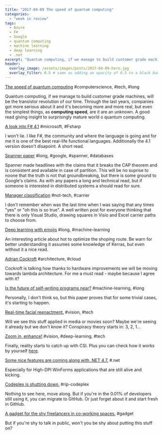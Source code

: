 ```yaml
---
title: "2017-04-09 The speed of quantum computing"
categories:
  - "week in review"
tags:
  - Azure
  - F#
  - Google
  - quantum computing
  - machine learning
  - deep learning
  - .net
excerpt: "Quantum computing, if we manage to build customer grade machines, will be the transistor revolution of our time."
header:
  overlay_image: /assets/images/posts/2017-04-09-hero.jpg
  overlay_filter: 0.5 # same as adding an opacity of 0.5 to a black background
---
```



[The speed of quantum computing](https://arstechnica.com/science/2017/04/the-route-to-high-speed-quantum-computing-is-paved-with-error/)		#computerscience, #tech, #long

Quantum computing, if we manage to build customer grade machines, will be the transistor revolution of our time. Through the last years, companies got more serious about it and it's becoming more and more real, but even the simplest things, as **computing speed**, are it are an unknown. A good read giving insight to surprisingly mature world o quantum computing. 

[A look into F# 4.1](https://www.infoq.com/articles/FSharp-4.1)		#microsoft, #Fsharp

I won't lie. I like F#, the community and where the language is going and for me it is one of the best real-life functional languages. Additionally the 4.1 version doesn't disapoint. A short read.

[Spanner paper](https://static.googleusercontent.com/media/research.google.com/en//pubs/archive/45855.pdf)	#long, #google, #spanner, #databases

Spanner made headlines with the claims that it breaks the CAP theorem and is consistent and available in case of partition. This will be no suprise to noone that the truth is not that groundbreaking, but there is some ground to Google's claims. As with any papers a long and technical read, but if someone is interested in distributed systems a should read for sure. 

[Manager classification](http://no-kill-switch.ghost.io/my-notes-on-looking-for-software-engineering-manager-job/)	#not-tech, #carrier 

I don't remember when was the last time when I was saying that any times "yes" or "oh this is so true". A well written post for everyone thinking that there is only Visual Studio, drawing squares in Visio and Excel carrier paths to choose from.

[Deep learning with emojis](https://tech.instacart.com/deep-learning-with-emojis-not-math-660ba1ad6cdc)	#long, #machine-learning

An interesting article about hot to optimize the shoping route. Be warn for better understanding it assumes some knowledge of Kerras, but even without it a nice read. 

[Adrian Cockroft](http://highscalability.com/blog/2017/3/27/faster-networks-cheaper-messages-microservices-functions-edg.html)	#architecture, #cloud

Cockroft is talking how thanks to hardware improvements we will be moving towards lambda architecture. For me a must read -  maybe because I agree with it?

[Is the future of self-writing programs near?](https://openreview.net/pdf?id=ByldLrqlx) #machine-learning, #long

Personally, I don't think so, but this paper proves that for some trivial cases, it's starting to happen.

[Real-time facial reenactment.](http://www.graphics.stanford.edu/~niessner/thies2016face.html) #vision, #tech

Will we see this stuff applied in media or movies soon? Maybe we're seeing it already but we don't know it? Conspiracy theory starts in: 3, 2, 1...

[Zoom in, enhance!](http://www.dailymail.co.uk/sciencetech/article-4201838/Google-reveals-photo-enhancement-tool-sharpen-snaps.html) #vision, #deep-learning, #tech

Finally, reality starts to catch up with CSI. Plus you can check how it works by yourself [here](https://github.com/alexjc/neural-enhance).

[Some nice features are coming along with .NET 4.7.](https://blogs.msdn.microsoft.com/dotnet/2017/04/05/announcing-the-net-framework-4-7/) #.net

Especially for High-DPI WinForms applications that are still alive and kicking.

[Codeplex is shutting down.](https:/blogs.msdn.microsoft.com/bharry/2017/03/31/shutting-down-codeplex/) #rip-codeplex

Nothing to see here, move along. But if you're in the 0.01% of developers still using it, you can migrate to GitHub. Or just forget about it and start fresh in GitHub.

[A gadget for the shy freelancers in co-working spaces.](http://gethushme.com/) #gadget

But if you're shy to talk in public, won't you be shy about putting this stuff on?
